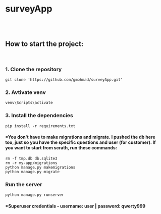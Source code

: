 # surveyApp

<br><br>

## How to start the project:
<br>

### 1. Clone the repository
```
git clone 'https://github.com/gmohmad/surveyApp.git'
```
### 2. Avtivate venv
```
venv\Scripts\activate
```
### 3. Install the dependencies
```
pip install -r requirements.txt
```
#### *You don't have to make migrations and migrate. I pushed the db here too, just so you have the specific questions and user (for customer). If you want to start from scrath, run these commands:
```
rm -f tmp.db db.sqlite3
rm -r my-app/migrations
python manage.py makemigrations
python manage.py migrate
```
### Run the server
```
python manage.py runserver
```
#### *Superuser credentials - username: user | password: qwerty999
